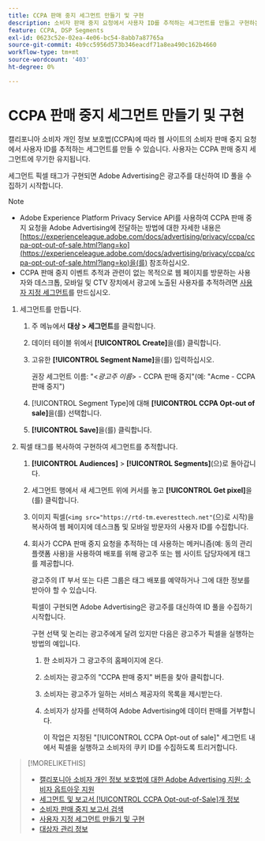 ```yaml
---
title: CCPA 판매 중지 세그먼트 만들기 및 구현
description: 소비자 판매 중지 요청에서 사용자 ID를 추적하는 세그먼트를 만들고 구현하는 방법을 알아봅니다.
feature: CCPA, DSP Segments
exl-id: 0623c52e-02ea-4e06-bc54-8abb7a87765a
source-git-commit: 4b9cc5956d573b346eacdf71a8ea490c162b4660
workflow-type: tm+mt
source-wordcount: '403'
ht-degree: 0%

---
```


# CCPA 판매 중지 세그먼트 만들기 및 구현

캘리포니아 소비자 개인 정보 보호법(CCPA)에 따라 웹 사이트의 소비자 판매 중지 요청에서 사용자 ID를 추적하는 세그먼트를 만들 수 있습니다. 사용자는 CCPA 판매 중지 세그먼트에 무기한 유지됩니다.

세그먼트 픽셀 태그가 구현되면 Adobe Advertising은 광고주를 대신하여 ID 풀을 수집하기 시작합니다.

>[!NOTE]
>
>* Adobe Experience Platform Privacy Service API를 사용하여 CCPA 판매 중지 요청을 Adobe Advertising에 전달하는 방법에 대한 자세한 내용은 [https://experienceleague.adobe.com/docs/advertising/privacy/ccpa/ccpa-opt-out-of-sale.html?lang=ko](https://experienceleague.adobe.com/docs/advertising/privacy/ccpa/ccpa-opt-out-of-sale.html?lang=ko)을(를) 참조하십시오.
>* CCPA 판매 중지 이벤트 추적과 관련이 없는 목적으로 웹 페이지를 방문하는 사용자와 데스크톱, 모바일 및 CTV 장치에서 광고에 노출된 사용자를 추적하려면 [사용자 지정 세그먼트](/help/dsp/audiences/custom-segment-create.md)를 만드십시오.

1. 세그먼트를 만듭니다.

   1. 주 메뉴에서 **대상 > 세그먼트**&#x200B;를 클릭합니다.

   1. 데이터 테이블 위에서 **[!UICONTROL Create]**&#x200B;을(를) 클릭합니다.

   1. 고유한 **[!UICONTROL Segment Name]**&#x200B;을(를) 입력하십시오.

      권장 세그먼트 이름: &quot;&lt;*광고주 이름*> - CCPA 판매 중지&quot;(예: &quot;Acme - CCPA 판매 중지&quot;)

   1. [!UICONTROL Segment Type]에 대해 **[!UICONTROL CCPA Opt-out of sale]**&#x200B;을(를) 선택합니다.

   1. **[!UICONTROL Save]**&#x200B;을(를) 클릭합니다.

1. 픽셀 태그를 복사하여 구현하여 세그먼트를 추적합니다.

   1. **[!UICONTROL Audiences]** > **[!UICONTROL Segments]**(으)로 돌아갑니다.

   1. 세그먼트 행에서 새 세그먼트 위에 커서를 놓고 **[!UICONTROL Get pixel]**&#x200B;을(를) 클릭합니다.

   1. 이미지 픽셀(`<img src="https://rtd-tm.everesttech.net"`(으)로 시작)을 복사하여 웹 페이지에 데스크톱 및 모바일 방문자의 사용자 ID를 수집합니다.

   1. 회사가 CCPA 판매 중지 요청을 추적하는 데 사용하는 메커니즘(예: 동의 관리 플랫폼 사용)을 사용하여 배포를 위해 광고주 또는 웹 사이트 담당자에게 태그를 제공합니다.

      광고주의 IT 부서 또는 다른 그룹은 태그 배포를 예약하거나 그에 대한 정보를 받아야 할 수 있습니다.

      픽셀이 구현되면 Adobe Advertising은 광고주를 대신하여 ID 풀을 수집하기 시작합니다.

      구현 선택 및 논리는 광고주에게 달려 있지만 다음은 광고주가 픽셀을 실행하는 방법의 예입니다.

      1. 한 소비자가 그 광고주의 홈페이지에 온다.
      1. 소비자는 광고주의 &quot;CCPA 판매 중지&quot; 버튼을 찾아 클릭합니다.
      1. 소비자는 광고주가 일하는 서비스 제공자의 목록을 제시받는다.
      1. 소비자가 상자를 선택하여 Adobe Advertising에 데이터 판매를 거부합니다.

         이 작업은 지정된 &quot;[!UICONTROL CCPA Opt-out of sale]&quot; 세그먼트 내에서 픽셀을 실행하고 소비자의 쿠키 ID를 수집하도록 트리거합니다.

>[!MORELIKETHIS]
>
>* [캘리포니아 소비자 개인 정보 보호법에 대한 Adobe Advertising 지원: 소비자 옵트아웃 지원](/help/privacy/ccpa/ccpa-opt-out-of-sale.md)
>* [세그먼트 및 보고서 [!UICONTROL CCPA Opt-out-of-Sale]개 정보](ccpa-opt-out-about.md)
>* [소비자 판매 중지 보고서 검색](ccpa-opt-out-segment-report-retrieve.md)
>* [사용자 지정 세그먼트 만들기 및 구현](custom-segment-create.md)
>* [대상자 관리 정보](audience-about.md)
